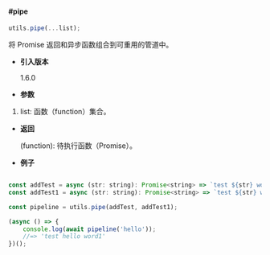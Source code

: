 #### #pipe

```javascript
utils.pipe(...list);
```

将 Promise 返回和异步函数组合到可重用的管道中。

- **引入版本**

    1.6.0

- **参数**

1. list: 函数（function）集合。

- **返回**

    (function): 待执行函数（Promise）。

- **例子**

```javascript

const addTest = async (str: string): Promise<string> => `test ${str} word`;
const addTest1 = async (str: string): Promise<string> => `test ${str} word1`;

const pipeline = utils.pipe(addTest, addTest1);

(async () => {
    console.log(await pipeline('hello'));
    //=> 'test hello word1'
})();

```

